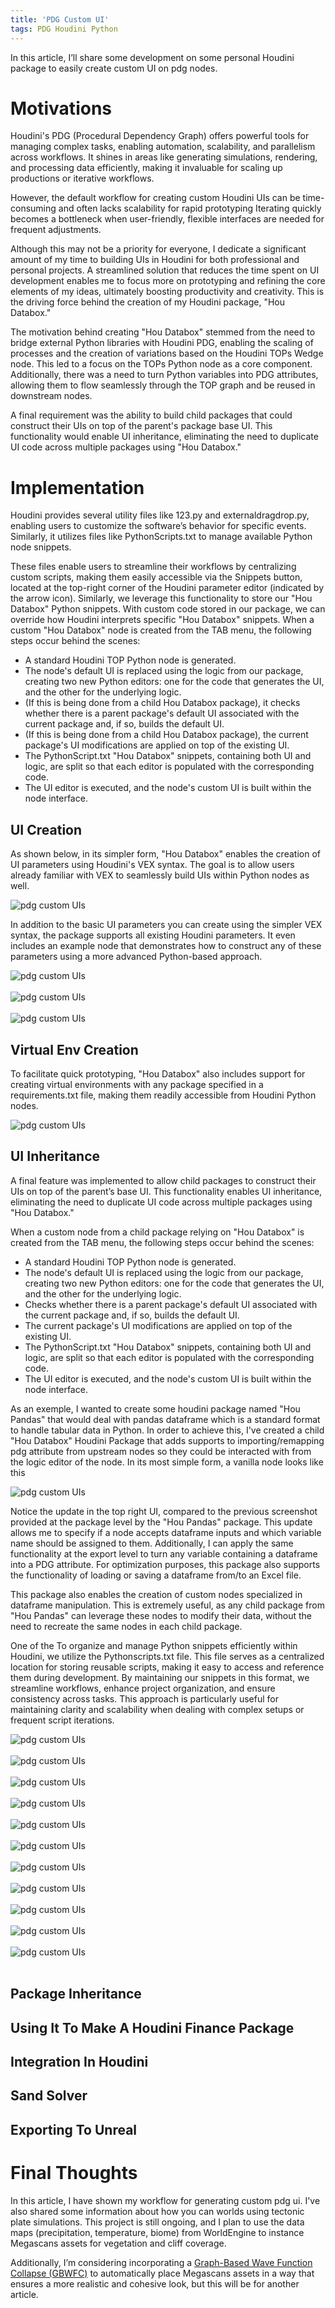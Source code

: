 ```yaml
---
title: 'PDG Custom UI' 
tags: PDG Houdini Python
---
```


In this article, I’ll share some development on some personal Houdini package to easily create custom UI on pdg nodes.
<!--more--> 

# Motivations

Houdini's PDG (Procedural Dependency Graph) offers powerful tools for managing complex tasks, enabling automation, scalability, and parallelism across workflows. It shines in areas like generating simulations, rendering, and processing data efficiently, making it invaluable for scaling up productions or iterative workflows.

However, the default workflow for creating custom Houdini UIs can be time-consuming and often lacks scalability for rapid prototyping Iterating quickly becomes a bottleneck when user-friendly, flexible interfaces are needed for frequent adjustments.

Although this may not be a priority for everyone, I dedicate a significant amount of my time to building UIs in Houdini for both professional and personal projects. A streamlined solution that reduces the time spent on UI development enables me to focus more on prototyping and refining the core elements of my ideas, ultimately boosting productivity and creativity. This is the driving force behind the creation of my Houdini package, "Hou Databox."


The motivation behind creating "Hou Databox" stemmed from the need to bridge external Python libraries with Houdini PDG, enabling the scaling of processes and the creation of variations based on the Houdini TOPs Wedge node. This led to a focus on the TOPs Python node as a core component. Additionally, there was a need to turn Python variables into PDG attributes, allowing them to flow seamlessly through the TOP graph and be reused in downstream nodes.

A final requirement was the ability to build child packages that could construct their UIs on top of the parent's package base UI. This functionality would enable UI inheritance, eliminating the need to duplicate UI code across multiple packages using "Hou Databox."

# Implementation

Houdini provides several utility files like 123.py and externaldragdrop.py, enabling users to customize the software’s behavior for specific events. Similarly, it utilizes files like PythonScripts.txt to manage available Python node snippets. 

These files enable users to streamline their workflows by centralizing custom scripts, making them easily accessible via the Snippets button, located at the top-right corner of the Houdini parameter editor (indicated by the arrow icon). Similarly, we leverage this functionality to store our "Hou Databox" Python snippets.
With custom code stored in our package, we can override how Houdini interprets specific "Hou Databox" snippets. When a custom "Hou Databox" node is created from the TAB menu, the following steps occur behind the scenes:

- A standard Houdini TOP Python node is generated.
- The node's default UI is replaced using the logic from our package, creating two new Python editors: one for the code that generates the UI, and the other for the underlying logic.
- (If this is being done from a child Hou Databox package), it checks whether there is a parent package's default UI associated with the current package and, if so, builds the default UI.
- (If this is being done from a child Hou Databox package), the current package's UI modifications are applied on top of the existing UI.
- The PythonScript.txt "Hou Databox" snippets, containing both UI and logic, are split so that each editor is populated with the corresponding code.
- The UI editor is executed, and the node's custom UI is built within the node interface.

## UI Creation

As shown below, in its simpler form, "Hou Databox" enables the creation of UI parameters using Houdini's VEX syntax. The goal is to allow users already familiar with VEX to seamlessly build UIs within Python nodes as well.

<div class="grid">
  <div class="cell cell--auto">
    <img src="https://github.com/logan169/logan169.github.io/blob/master/assets/images/posts_images/pdg_ui/img5.png?raw=true" alt="pdg custom UIs">
  </div>
</div>

In addition to the basic UI parameters you can create using the simpler VEX syntax, the package supports all existing Houdini parameters. It even includes an example node that demonstrates how to construct any of these parameters using a more advanced Python-based approach.

<div class="grid">
  <div class="cell cell--auto">
    <img src="https://github.com/logan169/logan169.github.io/blob/master/assets/images/posts_images/pdg_ui/img6.png?raw=true" alt="pdg custom UIs">
  </div>
</div>

<br>

<div class="grid">
  <div class="cell cell--auto">
    <img src="https://github.com/logan169/logan169.github.io/blob/master/assets/images/posts_images/pdg_ui/img11.png?raw=true" alt="pdg custom UIs">
  </div>
</div>

<br>

<div class="grid">
  <div class="cell cell--auto">
    <img src="https://github.com/logan169/logan169.github.io/blob/master/assets/images/posts_images/pdg_ui/img12.png?raw=true" alt="pdg custom UIs">
  </div>
</div>


## Virtual Env Creation

To facilitate quick prototyping, "Hou Databox" also includes support for creating virtual environments with any package specified in a requirements.txt file, making them readily accessible from Houdini Python nodes.

<div class="grid">
  <div class="cell cell--auto">
    <img src="https://github.com/logan169/logan169.github.io/blob/master/assets/images/posts_images/pdg_ui/img13.png?raw=true" alt="pdg custom UIs">
  </div>
</div>

## UI Inheritance

A final feature was implemented to allow child packages to construct their UIs on top of the parent’s base UI. This functionality enables UI inheritance, eliminating the need to duplicate UI code across multiple packages using "Hou Databox."

When a custom node from a child package relying on "Hou Databox" is created from the TAB menu, the following steps occur behind the scenes:

- A standard Houdini TOP Python node is generated.
- The node's default UI is replaced using the logic from our package, creating two new Python editors: one for the code that generates the UI, and the other for the underlying logic.
- Checks whether there is a parent package's default UI associated with the current package and, if so, builds the default UI.
- The current package's UI modifications are applied on top of the existing UI.
- The PythonScript.txt "Hou Databox" snippets, containing both UI and logic, are split so that each editor is populated with the corresponding code.
- The UI editor is executed, and the node's custom UI is built within the node interface.

As an exemple, I wanted to create some houdini package named "Hou Pandas" that would deal with pandas dataframe which is a standard format to handle tabular data in Python. In order to achieve this, I've created a child "Hou Databox" Houdini Package that adds supports to importing/remapping pdg attribute from upstream nodes so they could be interacted with from the logic editor of the node. In its most simple form, a vanilla node looks like this 


<div class="grid">
  <div class="cell cell--auto">
    <img src="https://github.com/logan169/logan169.github.io/blob/master/assets/images/posts_images/pdg_ui/img14.png?raw=true" alt="pdg custom UIs">
  </div>
</div>

Notice the update in the top right UI, compared to the previous screenshot provided at the package level by the "Hou Pandas" package. This update allows me to specify if a node accepts dataframe inputs and which variable name should be assigned to them. Additionally, I can apply the same functionality at the export level to turn any variable containing a dataframe into a PDG attribute. For optimization purposes, this package also supports the functionality of loading or saving a dataframe from/to an Excel file.

This package also enables the creation of custom nodes specialized in dataframe manipulation. This is extremely useful, as any child package from "Hou Pandas" can leverage these nodes to modify their data, without the need to recreate the same nodes in each child package.






One of the 
To organize and manage Python snippets efficiently within Houdini, we utilize the Pythonscripts.txt file. This file serves as a centralized location for storing reusable scripts, making it easy to access and reference them during development. By maintaining our snippets in this format, we streamline workflows, enhance project organization, and ensure consistency across tasks. This approach is particularly useful for maintaining clarity and scalability when dealing with complex setups or frequent script iterations.


<div class="grid">
  <div class="cell cell--auto">
    <img src="https://github.com/logan169/logan169.github.io/blob/master/assets/images/posts_images/pdg_ui/img1.png?raw=true" alt="pdg custom UIs">
  </div>
</div>

<br>

<div class="grid">
  <div class="cell cell--auto">
    <img src="https://github.com/logan169/logan169.github.io/blob/master/assets/images/posts_images/pdg_ui/img2.png?raw=true" alt="pdg custom UIs">
  </div>
</div>

<br>

<div class="grid">
  <div class="cell cell--auto">
    <img src="https://github.com/logan169/logan169.github.io/blob/master/assets/images/posts_images/pdg_ui/img3.png?raw=true" alt="pdg custom UIs">
  </div>
</div>

<br>

<div class="grid">
  <div class="cell cell--auto">
    <img src="https://github.com/logan169/logan169.github.io/blob/master/assets/images/posts_images/pdg_ui/img4.png?raw=true" alt="pdg custom UIs">
  </div>
</div>

<br>

<div class="grid">
  <div class="cell cell--auto">
    <img src="https://github.com/logan169/logan169.github.io/blob/master/assets/images/posts_images/pdg_ui/img5.png?raw=true" alt="pdg custom UIs">
  </div>
</div>

<br>

<div class="grid">
  <div class="cell cell--auto">
    <img src="https://github.com/logan169/logan169.github.io/blob/master/assets/images/posts_images/pdg_ui/img6.png?raw=true" alt="pdg custom UIs">
  </div>
</div>

<br>

<div class="grid">
  <div class="cell cell--auto">
    <img src="https://github.com/logan169/logan169.github.io/blob/master/assets/images/posts_images/pdg_ui/img7.png?raw=true" alt="pdg custom UIs">
  </div>
</div>

<br>

<div class="grid">
  <div class="cell cell--auto">
    <img src="https://github.com/logan169/logan169.github.io/blob/master/assets/images/posts_images/pdg_ui/img8.png?raw=true" alt="pdg custom UIs">
  </div>
</div>

<br>

<div class="grid">
  <div class="cell cell--auto">
    <img src="https://github.com/logan169/logan169.github.io/blob/master/assets/images/posts_images/pdg_ui/img1.png?raw=true" alt="pdg custom UIs">
  </div>
</div>

<br>

<div class="grid">
  <div class="cell cell--auto">
    <img src="https://github.com/logan169/logan169.github.io/blob/master/assets/images/posts_images/pdg_ui/img9.png?raw=true" alt="pdg custom UIs">
  </div>
</div>

<br>

<div class="grid">
  <div class="cell cell--auto">
    <img src="https://github.com/logan169/logan169.github.io/blob/master/assets/images/posts_images/pdg_ui/img10.png?raw=true" alt="pdg custom UIs">
  </div>
</div>

<br>

## Package Inheritance

## Using It To Make A Houdini Finance Package

## Integration In Houdini

## Sand Solver

## Exporting To Unreal

# Final Thoughts

In this article, I have shown my workflow for generating custom pdg ui. I've also shared some information about how you can worlds using tectonic plate simulations. This project is still ongoing, and I plan to use the data maps (precipitation, temperature, biome) from WorldEngine to instance Megascans assets for vegetation and cliff coverage. 

Additionally, I’m considering incorporating a [Graph-Based Wave Function Collapse (GBWFC)](https://logan169.github.io/2025/01/17/Graph-Based-WFC.html) to automatically place Megascans assets in a way that ensures a more realistic and cohesive look, but this will be for another article.





